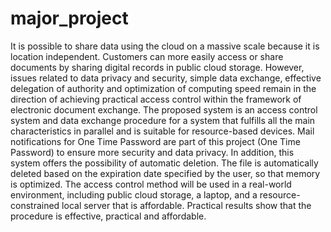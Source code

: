 # major_project


It is possible to share data using the cloud on a massive scale because it is location independent.
Customers can more easily access or share documents by sharing digital records in public cloud
storage. However, issues related to data privacy and security, simple data exchange, effective
delegation of authority and optimization of computing speed remain in the direction of achieving
practical access control within the framework of electronic document exchange. The proposed
system is an access control system and data exchange procedure for a system that fulfills all the
main characteristics in parallel and is suitable for resource-based devices. Mail notifications for One
Time Password are part of this project (One Time Password) to ensure more security and data
privacy. In addition, this system offers the possibility of automatic deletion. The file is
automatically deleted based on the expiration date specified by the user, so that memory is
optimized. The access control method will be used in a real-world environment, including public
cloud storage, a laptop, and a resource-constrained local server that is affordable. Practical results
show that the procedure is effective, practical and affordable.
